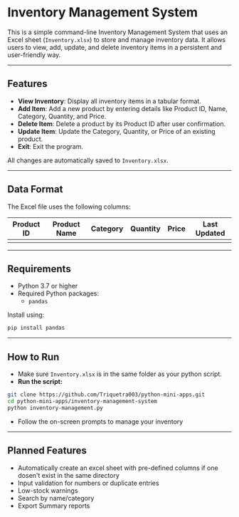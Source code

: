 # Inventory Management System

This is a simple command-line Inventory Management System that uses an Excel sheet (`Inventory.xlsx`) to store and manage inventory data. It allows users to view, add, update, and delete inventory items in a persistent and user-friendly way.

---

## Features

- **View Inventory**: Display all inventory items in a tabular format.
- **Add Item**: Add a new product by entering details like Product ID, Name, Category, Quantity, and Price.
- **Delete Item**: Delete a product by its Product ID after user confirmation.
- **Update Item**: Update the Category, Quantity, or Price of an existing product.
- **Exit**: Exit the program.

All changes are automatically saved to `Inventory.xlsx`.

---

## Data Format

The Excel file uses the following columns:

| Product ID | Product Name | Category   | Quantity | Price | Last Updated       |
|------------|--------------|------------|----------|-------|--------------------|
|            |              |            |          |       |                    |

---

## Requirements

- Python 3.7 or higher  
- Required Python packages:
  - `pandas`

Install using:

```bash
pip install pandas
```

---

## How to Run

- Make sure `Inventory.xlsx` is in the same folder as your python script.
- **Run the script:**
```bash
git clone https://github.com/Triquetra003/python-mini-apps.git
cd python-mini-apps/inventory-management-system
python inventory-management.py
```
- Follow the on-screen prompts to manage your inventory

---

## Planned Features

- Automatically create an excel sheet with pre-defined columns if one dosen't exist in the same directory
- Input validation for numbers or duplicate entries
- Low-stock warnings
- Search by name/category
- Export Summary reports

